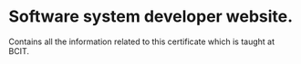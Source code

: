 # Software system developer website.

Contains all the information related to this certificate which is taught at BCIT.

